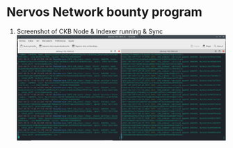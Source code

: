 # Nervos Network bounty program

1. Screenshot of CKB Node & Indexer running & Sync
![node&indexer](https://github.com/skinnynoizze/nervosbounty/blob/main/Nervos%20CKB%20Node%20%26%20Indexer.png)
